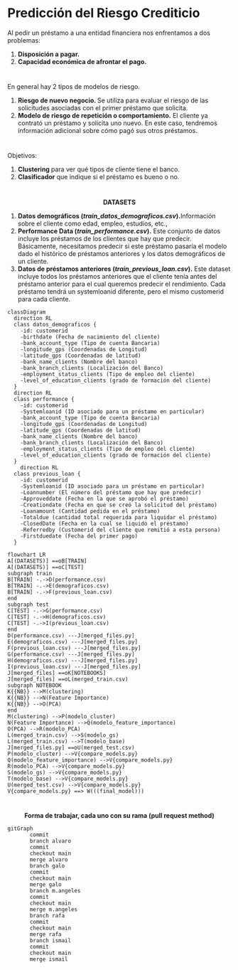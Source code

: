# Predicción del Riesgo Crediticio

Al pedir un préstamo a una entidad financiera nos enfrentamos a dos problemas:
1. <strong>Disposición a pagar.</strong>
2. <strong>Capacidad económica de afrontar el pago.</strong>
#
En general hay 2 tipos de modelos de riesgo.
1. <strong>Riesgo de nuevo negocio. </strong>Se utiliza para evaluar el riesgo de las solicitudes asociadas con el primer préstamo que solicita.
2. <strong>Modelo de riesgo de repetición o comportamiento.</strong> El cliente ya contrató un préstamo y solicita uno nuevo. En este caso, tendremos información adicional sobre cómo pagó sus otros préstamos.
#
Objetivos:
1. <strong>Clustering </strong> para ver qué tipos de cliente tiene el banco.
2. <strong>Clasificador</strong> que indique si el préstamo es bueno o no.
#
<p align =center><strong>DATASETS</p></strong>

1. <strong>Datos demográficos (*train_datos_demograficos.csv*).</strong>Información sobre el cliente como edad, empleo, estudios, etc.,
2. <strong>Performance Data (*train_performance.csv*).</strong> Este conjunto de datos incluye los préstamos de los clientes que hay que predecir. Básicamente, necesitamos predecir si este préstamo pasaría el modelo dado el histórico de préstamos anteriores y los datos demográficos de un cliente.
3. <strong>Datos de préstamos anteriores (*train_previous_loan.csv*).</strong> Este dataset incluye todos los préstamos anteriores que el cliente tenía antes del préstamo anterior para el cual queremos predecir el rendimiento. Cada préstamo tendrá un systemloanid diferente, pero el mismo customerid para cada cliente.
```mermaid
classDiagram
  direction RL
  class datos_demograficos {
    -id: customerid
    -birthdate (Fecha de nacimiento del cliente)
    -bank_account_type (Tipo de cuenta Bancaria)
    -longitude_gps (Coordenadas de Longitud)
    -latitude_gps (Coordenadas de latitud)
    -bank_name_clients (Nombre del banco)
    -bank_branch_clients (Localización del Banco)
    -employment_status_clients (Tipo de empleo del cliente)
    -level_of_education_clients (grado de formación del cliente)
  }
  direction RL
  class performance {
    -id: customerid
    -Systemloanid (ID asociado para un préstamo en particular)
    -bank_account_type (Tipo de cuenta Bancaria)
    -longitude_gps (Coordenadas de Longitud)
    -latitude_gps (Coordenadas de latitud)
    -bank_name_clients (Nombre del banco)
    -bank_branch_clients (Localización del Banco)
    -employment_status_clients (Tipo de empleo del cliente)
    -level_of_education_clients (grado de formación del cliente)
  }
    direction RL
  class previous_loan {
    -id: customerid
    -Systemloanid (ID asociado para un préstamo en particular)
    -Loannumber (El número del préstamo que hay que predecir)
    -Approveddate (Fecha en la que se aprobó el préstamo)
    -Creationdate (Fecha en que se creó la solicitud del préstamo)
    -Loanamount (Cantidad pedida en el préstamo)
    -Totaldue (cantidad total requerida para liquidar el préstamo)
    -ClosedDate (Fecha en la cual se liquidó el préstamo)
    -Referredby (Customerid del cliente que remitió a esta persona)
    -Firstduedate (Fecha del primer pago)
  }
```




```mermaid
flowchart LR
A[(DATASETS)] ==oB[TRAIN]
A[(DATASETS)] ==oC[TEST]
subgraph train
B[TRAIN] -.->D(performance.csv)
B[TRAIN] -.->E(demograficos.csv)
B[TRAIN] -.->F(previous_loan.csv)
end
subgraph test
C[TEST] -.->G(performance.csv)
C[TEST] -.->H(demograficos.csv)
C[TEST] -.->I(previous_loan.csv)
end
D(performance.csv) ---J[merged_files.py]
E(demograficos.csv) ---J[merged_files.py]
F(previous_loan.csv) ---J[merged_files.py]
G(performance.csv) ---J[merged_files.py]
H(demograficos.csv) ---J[merged_files.py]
I(previous_loan.csv) ---J[merged_files.py]
J[merged_files] ==oK[NOTEBOOKS]
J[merged_files] ==oL(merged_train.csv)
subgraph NOTEBOOK
K{{NB}} -->M(clustering)
K{{NB}} -->N(Feature Importance)
K{{NB}} -->O(PCA)
end
M(clustering) -->P(modelo_cluster)
N(Feature Importance) -->Q(modelo_feature_importance)
O(PCA) -->R(modelo_PCA)
L(merged_train.csv) -->S(modelo_gs)
L(merged_train.csv) -->T(modelo_base)
J[merged_files.py] ==oU(merged_test.csv)
P(modelo_cluster) -->V{compare_models.py}
Q(modelo_feature_importance) -->V{compare_models.py}
R(modelo_PCA) -->V{compare_models.py}
S(modelo_gs) -->V{compare_models.py}
T(modelo_base) -->V{compare_models.py}
U(merged_test.csv) -->V{compare_models.py}
V{compare_models.py} ==> W(((final_model)))
```
#
<p align =center><strong>Forma de trabajar, cada uno con su rama (pull request method)</p></strong>

```mermaid
gitGraph
       commit
       branch alvaro
       commit
       checkout main
       merge alvaro
       branch galo
       commit
       checkout main
       merge galo
       branch m.angeles
       commit
       checkout main
       merge m.angeles
       branch rafa
       commit
       checkout main
       merge rafa
       branch ismail
       commit
       checkout main
       merge ismail
```